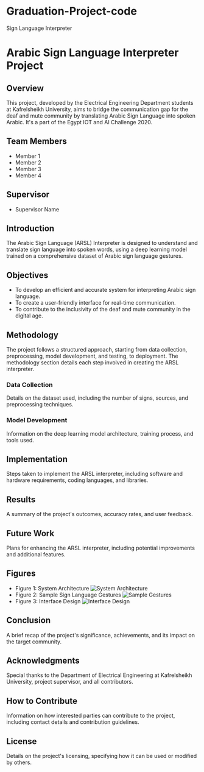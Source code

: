 # Graduation-Project-code
Sign Language Interpreter
# Arabic Sign Language Interpreter Project

## Overview
This project, developed by the Electrical Engineering Department students at Kafrelsheikh University, aims to bridge the communication gap for the deaf and mute community by translating Arabic Sign Language into spoken Arabic. It's a part of the Egypt IOT and AI Challenge 2020.

## Team Members
- Member 1
- Member 2
- Member 3
- Member 4

## Supervisor
- Supervisor Name

## Introduction
The Arabic Sign Language (ARSL) Interpreter is designed to understand and translate sign language into spoken words, using a deep learning model trained on a comprehensive dataset of Arabic sign language gestures.

## Objectives
- To develop an efficient and accurate system for interpreting Arabic sign language.
- To create a user-friendly interface for real-time communication.
- To contribute to the inclusivity of the deaf and mute community in the digital age.

## Methodology
The project follows a structured approach, starting from data collection, preprocessing, model development, and testing, to deployment. The methodology section details each step involved in creating the ARSL interpreter.

### Data Collection
Details on the dataset used, including the number of signs, sources, and preprocessing techniques.

### Model Development
Information on the deep learning model architecture, training process, and tools used.

## Implementation
Steps taken to implement the ARSL interpreter, including software and hardware requirements, coding languages, and libraries.

## Results
A summary of the project's outcomes, accuracy rates, and user feedback.

## Future Work
Plans for enhancing the ARSL interpreter, including potential improvements and additional features.

## Figures
- Figure 1: System Architecture ![System Architecture](URL_TO_BE_EDITED)
- Figure 2: Sample Sign Language Gestures ![Sample Gestures](URL_TO_BE_EDITED)
- Figure 3: Interface Design ![Interface Design](URL_TO_BE_EDITED)

## Conclusion
A brief recap of the project's significance, achievements, and its impact on the target community.

## Acknowledgments
Special thanks to the Department of Electrical Engineering at Kafrelsheikh University, project supervisor, and all contributors.

## How to Contribute
Information on how interested parties can contribute to the project, including contact details and contribution guidelines.

## License
Details on the project's licensing, specifying how it can be used or modified by others.
